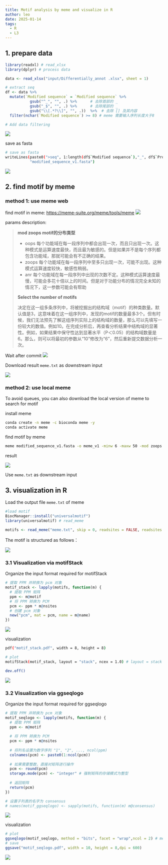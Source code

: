 ```yaml
---
title: Motif analysis by meme and visualize in R
author: leo
date: 2025-01-14
tags:
  - R
  - L3
---
```


## 1. prepare data

```r
library(readxl) # read_xlsx
library(dplyr) # process data

data <- read_xlsx("input/Differentially_annot .xlsx", sheet = 1)

# extract seq
df <- data %>%
  mutate(`Modified sequence` = `Modified sequence` %>%
           gsub("^_", "", .) %>%      # 去除首部的 _
           gsub("_$", "", .) %>%      # 去除尾部的 _
           gsub("\\[.*?\\]", "", .))  %>%  # 去除 [] 及其内容
  filter(nchar(`Modified sequence`) >= 8) # meme 需要输入序列长度大于8

# Add data filtering


```

![](https://raw.githubusercontent.com/ruqinga/picture/main/2024/IMG-20250907093740685.png)

save as fasta
```sh
# save as fasta
writeLines(paste0(">seq", 1:length(df$`Modified sequence`),"_", df$`Protein accession`,  "\n", df$`Modified sequence`),
           "modified_sequence_v1.fasta")
```

![](https://raw.githubusercontent.com/ruqinga/picture/main/2024/IMG-20250907093740625.png)
## 2. find motif by meme

### method 1:  use meme web

find motif in meme: https://meme-suite.org/meme/tools/meme
![](https://raw.githubusercontent.com/ruqinga/picture/main/2024/IMG-20250907093740999.png)

params description: 

> **mod zoops motif的分布类型**
>
> - oops 每个功能域在每一段序列中都会出现一次，而且只出现一次。这种模式是运算速度最快，而且最为敏感的。但是如果并不是每个序列都包含功能域，那就可能会有不正确的结果。
> - zoops 每个功能域在每一段序列中至多只出现一次，可能不出现。这种模式运算速度较快，敏感性稍弱。
> - anr 每个功能域在每一段序列中出现的次数不定。这种模式运算速度最慢，可能会多花十倍以上的时间。但是对于功能分布的情况完全未知的情况下，这一参数可能会有帮助
>
> **Select the number of motifs**
>
> 决定在这一组多条序列中，将被挖掘出的结构域（motif）的种类数量。默认值是3，这意味着在这一组序列中，发现的motif的数量最多3个。但有时候，我们无法预先了解这组序列实际上的结构域的数量，那么可以先填写一份较大的数值。例如10。在完成分析后，再查看分析结果中结构域的显著性。例如，如果结果中保守性达到显著水平（P＜0.05）的结构域数量是6。那么，则可以将最初的参数从“10”修改为“6”，然后重新提交数据分析一次。

Wait after commit
![](https://raw.githubusercontent.com/ruqinga/picture/main/2024/IMG-20250907093740935.png)

Download result  `meme.txt` as downstream input

![](https://raw.githubusercontent.com/ruqinga/picture/main/2024/IMG-20250907093740806.png)

### method 2: use local meme 

To avoid queues, you can also download the local version of meme to search for motif

install meme 
```sh
conda create -n meme -c bioconda meme -y
conda activate meme
```

find motif by meme
```sh
meme modified_sequence_v1.fasta -o meme_v1 -minw 6 -maxw 50 -mod zoops -nmotifs 10
```

result

![](https://raw.githubusercontent.com/ruqinga/picture/main/2024/IMG-20250907093741063.png)

Use `meme.txt` as downstream input

## 3. visualization in R

Load the output file `meme.txt` of meme

```r
#load motif
BiocManager::install("universalmotif") 
library(universalmotif) # read_meme

motifs <- read_meme("meme.txt", skip = 0, readsites = FALSE, readsites.meta = FALSE, readsites.meta.tidy = FALSE)
```

The motif is structured as follows：

![](https://raw.githubusercontent.com/ruqinga/picture/main/2024/IMG-20250907093740736.png)
### 3.1 Visualization via motifStack

Organize the input format required for motifStack

```r
# 提取 PPM 并转换为 pcm 对象
motif_stack <- lapply(motifs, function(m) {
  # 提取 PPM 矩阵
  ppm <- m@motif
  # 将 PPM 转换为 PCM
  pcm <- ppm * m@nsites
  # 创建 pcm 对象
  new("pcm", mat = pcm, name = m@name)
})
```

![](https://raw.githubusercontent.com/ruqinga/picture/main/2024/IMG-20250907093740881.png)

visualization

```sh
pdf("motif_stack.pdf", width = 8, height = 8) 

# plot
motifStack(motif_stack, layout = "stack", ncex = 1.0) # layout = stack / tree

dev.off()
```

![](https://raw.githubusercontent.com/ruqinga/picture/main/2024/IMG-20250907093741216.png)

### 3.2 Visualization via ggseqlogo

Organize the input format required for ggseqlogo

```r
# 提取 PPM 并转换为 pcm 对象
motif_seqlogo <- lapply(motifs, function(m) {
  # 提取 PPM 矩阵
  ppm <- m@motif
  
  # 将 PPM 转换为 PCM
  pcm <- ppm * m@nsites
  
  # 将列名设置为数字序列 "1", "2", ..., ncol(ppm)
  colnames(pcm) <- paste0(1:ncol(pcm))
  
  # 如果需要整数，直接对矩阵进行操作
  pcm <- round(pcm) 
  storage.mode(pcm) <- "integer" # 强制矩阵的存储模式为整型
  
  # 返回矩阵
  return(pcm)
})

# 设置子列表的名字为 consensus
# names(motif_ggseqlogo) <- sapply(motifs, function(m) m@consensus)
```

![](https://raw.githubusercontent.com/ruqinga/picture/main/2024/IMG-20250907093741139.png)

visualization

```r
# plot
ggseqlogo(motif_seqlogo, method = "bits", facet = "wrap",ncol = 2) # method = bits / probability
# save
ggsave("motif_seqlogo.pdf", width = 10, height = 8,dpi = 600)
```

![](https://raw.githubusercontent.com/ruqinga/picture/main/2024/IMG-20250907093741269.png)